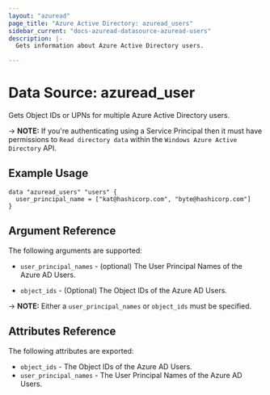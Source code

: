 ```yaml
---
layout: "azuread"
page_title: "Azure Active Directory: azuread_users"
sidebar_current: "docs-azuread-datasource-azuread-users"
description: |-
  Gets information about Azure Active Directory users.

---
```


# Data Source: azuread_user

Gets Object IDs or UPNs for multiple Azure Active Directory users.

-> **NOTE:** If you're authenticating using a Service Principal then it must have permissions to `Read directory data` within the `Windows Azure Active Directory` API.

## Example Usage

```hcl
data "azuread_users" "users" {
  user_principal_name = ["kat@hashicorp.com", "byte@hashicorp.com"]
}
```

## Argument Reference

The following arguments are supported:

* `user_principal_names` - (optional) The User Principal Names of the Azure AD Users.

* `object_ids` - (Optional) The Object IDs of the Azure AD Users.

-> **NOTE:** Either a `user_principal_names` or `object_ids` must be specified.

## Attributes Reference

The following attributes are exported:

* `object_ids` - The Object IDs of the Azure AD Users.
* `user_principal_names` - The User Principal Names of the Azure AD Users.
